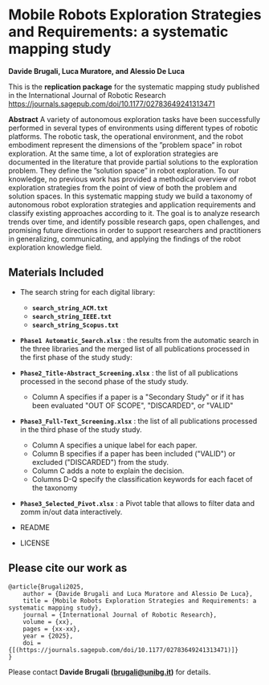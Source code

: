 # Mobile Robots Exploration Strategies and Requirements: a systematic mapping study

**Davide Brugali, Luca Muratore, and Alessio De Luca**

This is the **replication package** for the systematic mapping study published in the International Journal of Robotic Research https://journals.sagepub.com/doi/10.1177/02783649241313471

**Abstract** A variety of autonomous exploration tasks have been successfully performed in several types of environments using different types of robotic platforms. The robotic task, the operational environment, and the robot embodiment represent the dimensions of the ”problem space” in robot exploration. At the same time, a lot of exploration strategies are documented in the literature that provide partial solutions to the exploration problem. They define the ”solution space” in robot exploration. To our knowledge, no previous work has provided a methodical overview of robot exploration strategies from the point of view of both the problem and solution spaces. In this systematic mapping study we build a taxonomy of autonomous robot exploration strategies and application requirements and classify existing approaches according to it. The goal is to analyze research trends over time, and identify possible research gaps, open challenges, and promising future directions in order to support researchers and practitioners in generalizing, communicating, and applying the findings of the robot exploration knowledge field.


Materials Included
-----------------------------
- The search string for each digital library:
   - **```search_string_ACM.txt```**
   - **```search_string_IEEE.txt```**
   - **```search_string_Scopus.txt```**

- **```Phase1 Automatic_Search.xlsx```** : the results from the automatic search in the three libraries and the merged list of all publications processed in the first phase of the study study:

- **```Phase2_Title-Abstract_Screening.xlsx```** : the list of all publications processed in the second phase of the study study. 
    - Column A specifies if a paper is a "Secondary Study" or if it has been evaluated "OUT OF SCOPE", "DISCARDED", or "VALID"

- **```Phase3_Full-Text_Screening.xlsx```** : the list of all publications processed in the third phase of the study study. 
   - Column A specifies a unique label for each paper.
   - Column B specifies if a paper has been included ("VALID") or excluded ("DISCARDED") from the study.
   - Column C adds a note to explain the decision.
   - Columns D-Q specify the classification keywords for each facet of the taxonomy

- **```Phase3_Selected_Pivot.xlsx```** : a Pivot table that allows to filter data and zomm in/out data interactively. 
  
- README
- LICENSE



Please cite our work as
------------------------------------------
```
@article{Brugali2025,
	author = {Davide Brugali and Luca Muratore and Alessio De Luca},
	title = {Mobile Robots Exploration Strategies and Requirements: a systematic mapping study},
	journal = {International Journal of Robotic Research},
	volume = {xx},
	pages = {xx-xx},
	year = {2025},
	doi = {[(https://journals.sagepub.com/doi/10.1177/02783649241313471)]}	
}
```

Please contact **Davide Brugali (brugali@unibg.it)** for details.
